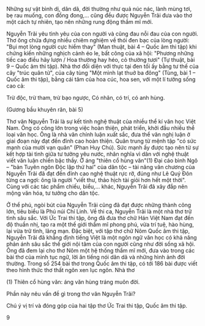 Những sự vật bình dị, dân dã, đời thường như quả núc nác, lành mùng tơi, bẹ rau muống, con đồng đong,... cũng đều được Nguyễn Trãi đưa vào thơ một cách tự nhiên, tạo nên những rung động thầm mĩ mới.

Nguyễn Trãi yêu tình yêu của con người và cũng đau nỗi đau của con người. Thơ ông chứa đựng nhiều chiêm nghiệm về thói đen bạc của lòng người: "Bụi mọt lòng người cực hiểm thay" (Man thuật, bài 4 – Quốc âm thi tập) khi chứng kiến những nghịch cảnh éo le, bất công của xã hội: "Phương những tiếc cao điều hãy lượn / Hoa thường hay héo, cỏ thường tươi" (Tự thuật, bài 9 – Quốc âm thi tập). Nhà thơ đối diện với thực tại đen tối ấy bằng tư thế của cây "trúc quân tử", của cây tùng "Một mình lạt thuở ba đông" (Tùng, bài 1 – Quốc âm thi tập), bằng cái tâm của hoa cúc, hoa sen, với một lí tưởng sống cao cả:

Trừ độc, trừ tham, trừ bạo ngược,
Có nhân, có trí, có anh hùng.

(Gương bầu khuyên răn, bài 5)

Thơ văn Nguyễn Trãi là sự kết tinh nghệ thuật của nhiều thể kí văn học Việt Nam. Ông có công lớn trong việc hoàn thiện, phát triển, khởi đầu nhiều thể loại văn học. Ông là nhà văn chính luận xuất sắc, đưa thể văn nghị luận ở giai đoạn này đạt đến đỉnh cao hoàn thiện. Quân trung từ mệnh tập "có sức mạnh của mười vạn quân" (Phan Huy Chú). Sức mạnh ấy được tạo nên từ sự kết hợp tài tình giữa tư tưởng yêu nước, nhân nghĩa vì dân với nghệ thuật viết văn luận chiến bậc thầy. Ở áng "thiên cổ hùng văn"(1) Đại cáo bình Ngô – "bản Tuyên ngôn Độc lập thứ hai" của dân tộc – tài năng văn chương của Nguyễn Trãi đã đạt đến đỉnh cao nghệ thuật rực rỡ, đúng như Lê Quý Đôn từng ca ngợi: ông là người "viết thư, thảo hịch tài giỏi hơn hết một thời". Cùng với các tác phẩm chiếu, biểu,... khác, Nguyễn Trãi đã xây đắp nên mộng văn hóa, tư tưởng cho dân tộc.

Ở thể phú, ngòi bút của Nguyễn Trãi cũng đã đạt được những thành công lớn, tiêu biểu là Phú núi Chí Linh. Về thi ca, Nguyễn Trãi là một nhà thơ trữ tình sâu sắc. Với Ức Trai thi tập, ông đã đưa thơ chữ Hán Việt Nam đạt đến độ thuần nhị, tạo ra một thế giới thẩm mĩ phong phú, vừa trí tuệ, hào hùng, lại vừa trữ tình, lãng mạn. Đặc biệt, với tập thơ chữ Nôm Quốc âm thi tập, Nguyễn Trãi đã khẳng định tiếng Việt là một ngôn ngữ văn học có khả năng phản ánh sâu sắc thế giới nội tâm của con người cũng như đời sống xã hội. Ông đã đem lại cho thơ Nôm một hệ thống thẩm mĩ mới, đưa vào trong các bài thơ của mình tục ngữ, lời ăn tiếng nói dân dã và những hình ảnh đời thường. Trong số 254 bài thơ trong Quốc âm thi tập, có tới 186 bài được viết theo hình thức thơ thất ngôn xen lục ngôn. Nhà thơ

(1) Thiên cổ hùng văn: áng văn hùng tráng muôn đời.

Phần này nêu vấn đề gì trong thơ văn Nguyễn Trãi?

Chú ý vị trí và đóng góp của hai tập thơ Ức Trai thi tập, Quốc âm thi tập.

9